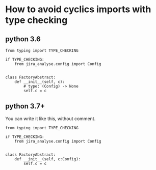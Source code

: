 # How to avoid cyclics imports with type checking

## python 3.6
```pydocstring
from typing import TYPE_CHECKING

if TYPE_CHECKING:
    from jira_analyse.config import Config


class FactoryAbstract:
    def __init__(self, c):
        # type: (Config) -> None
        self.c = c
```

## python 3.7+

You can write it like this, without comment.
```pydocstring
from typing import TYPE_CHECKING

if TYPE_CHECKING:
    from jira_analyse.config import Config


class FactoryAbstract:
    def __init__(self, c:Config):
        self.c = c
```
